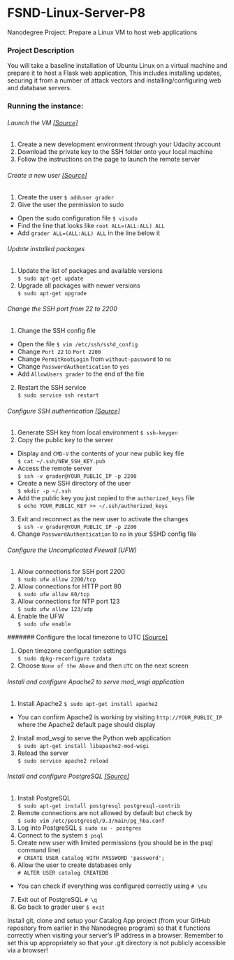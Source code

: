 # FSND-Linux-Server-P8
Nanodegree Project: Prepare a Linux VM to host web applications

### Project Description
You will take a baseline installation of Ubuntu Linux on a virtual machine and prepare it to host a Flask web application, This includes installing updates, securing it from a number of attack vectors and installing/configuring web and database servers.

### Running the instance:
###### Launch the VM [[Source]](1)
1. Create a new development environment through your Udacity account
2. Download the private key to the SSH folder onto your local machine  
3. Follow the instructions on the page to launch the remote server

###### Create a new user [[Source]](2)
1. Create the user  `$ adduser grader`
2. Give the user the permission to sudo
  - Open the sudo configuration file `$ visudo`
  - Find the line that looks like `root ALL=(ALL:ALL) ALL`
  - Add `grader ALL=(ALL:ALL) ALL` in the line below it

###### Update installed packages
1. Update the list of packages and available versions  
  `$ sudo apt-get update`
2. Upgrade all packages with newer versions  
  `$ sudo apt-get upgrade`

###### Change the SSH port from 22 to 2200
1. Change the SSH config file  
  - Open the file `$ vim /etc/ssh/sshd_config`
  - Change `Port 22` to `Port 2200`
  - Change `PermitRootLogin` from `without-password` to `no`
  - Change `PasswordAuthentication` to `yes`
  - Add `AllowUsers grader` to the end of the file
2. Restart the SSH service  
  `$ sudo service ssh restart`

###### Configure SSH authentication [[Source]](3)
1. Generate SSH key from local environment  `$ ssh-keygen`
2. Copy the public key to the server
  - Display and `CMD-V` the contents of your new public key file  
  `$ cat ~/.ssh/NEW_SSH_KEY.pub`
  - Access the remote server  
  `$ ssh -v grader@YOUR_PUBLIC_IP -p 2200`
  - Create a new SSH directory of the user  
  `$ mkdir -p ~/.ssh`
  - Add the public key you just copied to the `authorized_keys` file  
    `$ echo YOUR_PUBLIC_KEY >> ~/.ssh/authorized_keys`
3. Exit and reconnect as the new user to activate the changes  
  `$ ssh -v grader@YOUR_PUBLIC_IP -p 2200`
4. Change `PasswordAuthentication` to `no` in your SSHD config file  

###### Configure the Uncomplicated Firewall (UFW)
1. Allow connections for SSH port 2200  
  `$ sudo ufw allow 2200/tcp`
2. Allow connections for HTTP port 80  
  `$ sudo ufw allow 80/tcp`
3. Allow connections for NTP port 123  
  `$ sudo ufw allow 123/udp`
4. Enable the UFW  
  `$ sudo ufw enable`

####### Configure the local timezone to UTC [[Source]](4)
1. Open timezone configuration settings  
  `$ sudo dpkg-reconfigure tzdata`
2. Choose `None of the Above` and then `UTC` on the next screen

###### Install and configure Apache2 to serve mod_wsgi application
1. Install Apache2 `$ sudo apt-get install apache2`
  - You can confirm Apache2 is working by visiting `http://YOUR_PUBLIC_IP` where the Apache2 default page should display
2. Install mod_wsgi to serve the Python web application  
  `$ sudo apt-get install libapache2-mod-wsgi`
3. Reload the server  
  `$ sudo service apache2 reload`

###### Install and configure PostgreSQL [[Source]](5)
1. Install PostgreSQL  
  `$ sudo apt-get install postgresql postgresql-contrib`
2. Remote connections are not allowed by default but check by  
  `$ sudo vim /etc/postgresql/9.3/main/pg_hba.conf`
3. Log into PostgreSQL `$ sudo su - postgres`
4. Connect to the system `$ psql`
5. Create new user with limited permissions (you should be in the psql command line)  
  `# CREATE USER catalog WITH PASSWORD 'password';`
6. Allow the user to create databases only  
  `# ALTER USER catalog CREATEDB`
  - You can check if everything was configured correctly using `# \du`
7. Exit out of PostgreSQL `# \q`
8. Go back to grader user `$ exit`



Install git, clone and setup your Catalog App project (from your GitHub repository from earlier in the Nanodegree program) so that it functions correctly when visiting your server’s IP address in a browser. Remember to set this up appropriately so that your .git directory is not publicly accessible via a browser!



[1]: https://www.udacity.com/account?&_ga=1.256923267.949668574.1468533311#!/development_environment
[2]: https://www.digitalocean.com/community/tutorials/how-to-add-and-delete-users-on-an-ubuntu-14-04-vps
[3]: https://www.digitalocean.com/community/tutorials/how-to-configure-ssh-key-based-authentication-on-a-linux-server
[4]: http://askubuntu.com/questions/138423/how-do-i-change-my-timezone-to-utc-gmt
[5]: https://www.digitalocean.com/community/tutorials/how-to-secure-postgresql-on-an-ubuntu-vps
